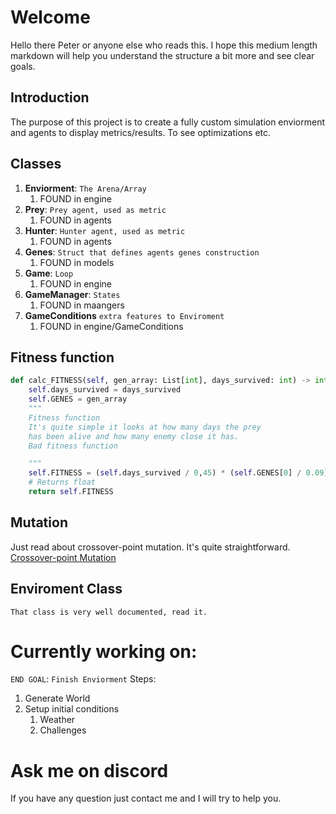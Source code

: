 # Welcome
Hello there Peter or anyone else who reads this. I hope this medium length markdown will help you understand the structure a bit more and see clear goals.

## Introduction
The purpose of this project is to create a fully custom simulation enviorment and agents to display metrics/results. To see optimizations etc.

## Classes

1. **Enviorment**: `The Arena/Array` <br>
   1. FOUND in engine
2. **Prey**: `Prey agent, used as metric` 
   1. FOUND in agents
3. **Hunter**: `Hunter agent, used as metric` 
   1. FOUND in agents
4. **Genes**: `Struct that defines agents genes construction` 
   1. FOUND in models
5. **Game**: `Loop` 
   1. FOUND in engine
6. **GameManager**: `States` 
   1. FOUND in maangers
7. **GameConditions** `extra features to Enviroment` 
   1. FOUND in engine/GameConditions


## Fitness function
```python
def calc_FITNESS(self, gen_array: List[int], days_survived: int) -> int:
    self.days_survived = days_survived
    self.GENES = gen_array
    """
    Fitness function
    It's quite simple it looks at how many days the prey 
    has been alive and how many enemy close it has. 
    Bad fitness function

    """
    self.FITNESS = (self.days_survived / 0,45) * (self.GENES[0] / 0.09) * (self.enemy_close / 0.02)
    # Returns float
    return self.FITNESS
```

## Mutation
Just read about crossover-point mutation. It's quite straightforward.<br>
[Crossover-point Mutation](https://www.sciencedirect.com/topics/computer-science/point-crossover)

## Enviroment Class
`That class is very well documented, read it.`


# Currently working on:
`END GOAL`: `Finish Enviorment`
Steps:<br>
1. Generate World
2. Setup initial conditions
   1. Weather
   2. Challenges


# Ask me on discord
If you have any question just contact me and I will try to help you.





